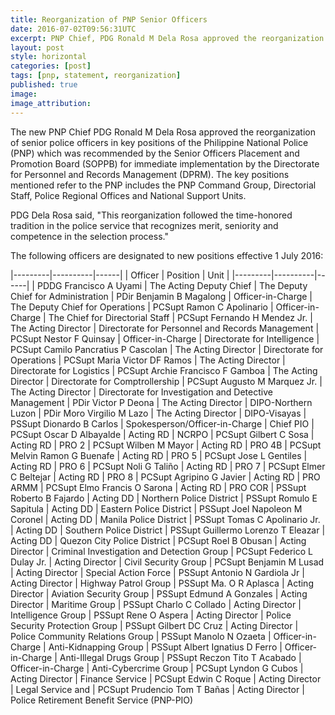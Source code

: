 ```yaml
---
title: Reorganization of PNP Senior Officers
date: 2016-07-02T09:56:31UTC
excerpt: PNP Chief, PDG Ronald M Dela Rosa approved the reorganization of senior police officers in key positions of the PNP Command Group, Directorial Staff, Police Regional Offices and National Support Units.
layout: post
style: horizontal
categories: [post]
tags: [pnp, statement, reorganization]
published: true
image: 
image_attribution: 
---
```


The new PNP Chief PDG Ronald M Dela Rosa approved the reorganization of senior police officers in key positions of the Philippine National Police (PNP) which was recommended by the Senior Officers Placement and Promotion Board (SOPPB) for immediate implementation by the Directorate for Personnel and Records Management (DPRM). The key positions mentioned refer to the PNP includes the PNP Command Group, Directorial Staff, Police Regional Offices and National Support Units.

PDG Dela Rosa said, "This reorganization followed the time-honored tradition in the police service that recognizes merit, seniority and competence in the selection process."

The following officers are designated to new positions effective 1 July 2016:

|---------|----------|------|
| Officer | Position | Unit |
|---------|----------|------|
| PDDG Francisco A Uyami | The Acting Deputy Chief | The Deputy Chief for Administration
| PDir Benjamin B Magalong | Officer-in-Charge | The Deputy Chief for Operations
| PCSupt Ramon C Apolinario | Officer-in-Charge | The Chief for Directorial Staff
| PCSupt Fernando H Mendez Jr. | The Acting Director | Directorate for Personnel and Records Management
| PCSupt Nestor F Quinsay | Officer-in-Charge | Directorate for Intelligence
| PCSupt Camilo Pancratius P Cascolan | The Acting Director | Directorate for Operations
| PCSupt Maria Victor DF Ramos | The Acting Director | Directorate for Logistics
| PCSupt Archie Francisco F Gamboa | The Acting Director | Directorate for Comptrollership
| PCSupt  Augusto M Marquez Jr. | The Acting Director | Directorate for Investigation and Detective Management
| PDir Victor P Deona | The Acting Director | DIPO-Northern Luzon
| PDir Moro Virgilio M Lazo | The Acting Director | DIPO-Visayas
| PSSupt Dionardo B Carlos | Spokesperson/Officer-in-Charge | Chief PIO
| PCSupt Oscar D Albayalde | Acting RD | NCRPO
| PCSupt Gilbert C Sosa | Acting RD | PRO 2
| PCSupt Wilben M Mayor | Acting RD | PRO 4B
| PCSupt Melvin Ramon G Buenafe | Acting RD | PRO 5
| PCSupt Jose L Gentiles | Acting RD | PRO 6
| PCSupt Noli G Taliño | Acting RD | PRO 7
| PCSupt Elmer C Beltejar | Acting RD | PRO 8
| PCSupt Agripino G Javier | Acting RD | PRO ARMM
| PCSupt Elmo Francis O Sarona | Acting RD | PRO COR
| PSSupt Roberto B Fajardo | Acting DD | Northern Police District
| PSSupt Romulo E Sapitula | Acting DD | Eastern Police District
| PSSupt Joel Napoleon M Coronel | Acting DD | Manila Police District
| PSSupt Tomas C Apolinario Jr. | Acting DD | Southern Police District
| PSSupt Guillermo Lorenzo T Eleazar | Acting DD | Quezon City Police District
| PCSupt Roel B Obusan | Acting Director | Criminal Investigation and Detection Group
| PCSupt Federico L Dulay Jr. | Acting Director | Civil Security Group
| PCSupt Benjamin M Lusad | Acting Director | Special Action Force
| PSSupt Antonio N Gardiola Jr | Acting Director | Highway Patrol Group
| PSSupt Ma. O R Aplasca | Acting Director | Aviation Security Group
| PSSupt Edmund A Gonzales | Acting Director | Maritime Group
| PSSupt Charlo C Collado | Acting Director | Intelligence Group
| PSSupt Rene O Aspera | Acting Director | Police Security Protection Group
| PSSupt Gilbert DC Cruz | Acting Director | Police Community Relations Group
| PSSupt Manolo N Ozaeta | Officer-in-Charge | Anti-Kidnapping Group
| PSSupt Albert Ignatius D Ferro | Officer-in-Charge | Anti-Illegal Drugs Group
| PSSupt Reczon Tito T Acabado | Officer-in-Charge | Anti-Cybercrime Group
| PCSupt Lyndon G Cubos | Acting Director | Finance Service
| PCSupt Edwin C Roque | Acting Director | Legal Service and
| PCSupt Prudencio Tom T Bañas | Acting Director | Police Retirement Benefit Service (PNP-PIO)
